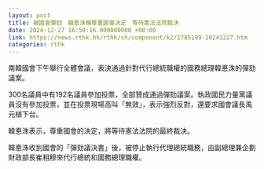 ```yaml
---
layout: post
title: 被國會彈劾　韓悳洙稱尊重國會決定　等待憲法法院裁決
date: 2024-12-27 16:50:16.000000000 +08:00
link: https://news.rthk.hk/rthk/ch/component/k2/1785199-20241227.htm
categories: rthk
---
```


南韓國會下午舉行全體會議，表決通過針對代行總統職權的國務總理韓悳洙的彈劾議案。

300名議員中有192名議員參加投票，全部贊成通過彈劾議案。執政國民力量黨議員沒有參加投票，並在投票現場高叫「無效」，表示強烈反對，還要求國會議長禹元植下台。

韓悳洙表示，尊重國會的決定，將等待憲法法院的最終裁決。

韓悳洙收到國會的「彈劾議決書」後，被停止執行代理總統職務，由副總理兼企劃財政部長崔相穆來代行總統和國務總理職權。
